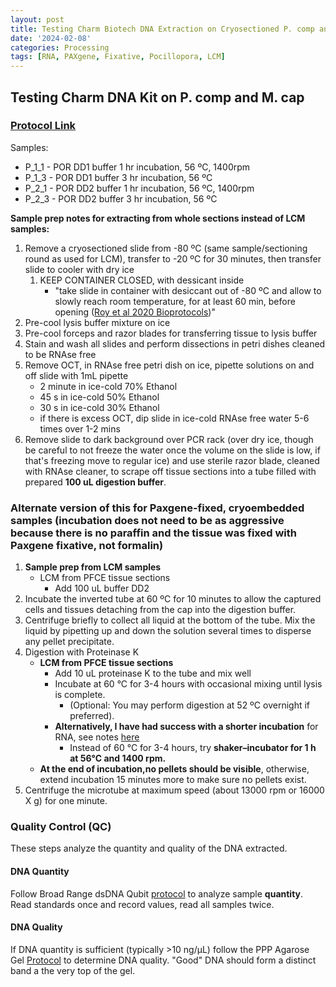 ```yaml
---
layout: post
title: Testing Charm Biotech DNA Extraction on Cryosectioned P. comp and M. cap 
date: '2024-02-08'
categories: Processing
tags: [RNA, PAXgene, Fixative, Pocillopora, LCM]
---
```


## Testing Charm DNA Kit on P. comp and M. cap

### [Protocol Link](https://zdellaert.github.io/ZD_Putnam_Lab_Notebook/Charm-LCM-DNA-Kit-Protocol/)

Samples:
- P_1_1 - POR DD1 buffer 1 hr incubation, 56 ºC, 1400rpm
- P_1_3 - POR DD1 buffer 3 hr incubation, 56 ºC
- P_2_1 - POR DD2 buffer 1 hr incubation, 56 ºC, 1400rpm
- P_2_3 - POR DD2 buffer 3 hr incubation, 56 ºC

**Sample prep notes for extracting from whole sections instead of LCM samples:**

1. Remove a cryosectioned slide from -80 ºC (same sample/sectioning round as used for LCM), transfer to -20 ºC for 30 minutes, then transfer slide to cooler with dry ice
   1. KEEP CONTAINER CLOSED, with dessicant inside
      - "take slide in container with desiccant out of -80 ºC and allow  to slowly reach room temperature, for at least 60 min, before opening ([Roy et al 2020 Bioprotocols](https://github.com/zdellaert/ZD_Putnam_Lab_Notebook/blob/master/protocols/BioProtoc-10-01-3475.pdf))"
2. Pre-cool lysis buffer mixture on ice
3. Pre-cool forceps and razor blades for transferring tissue to lysis buffer
4. Stain and wash all slides and perform dissections in petri dishes cleaned to be RNAse free
5. Remove OCT, in RNAse free petri dish on ice, pipette solutions on and off slide with 1mL pipette
    - 2 minute in ice-cold 70% Ethanol
    - 45 s in ice-cold 50% Ethanol
    - 30 s in ice-cold 30% Ethanol
    - if there is excess OCT, dip slide in ice-cold RNAse free water 5-6 times over 1-2 mins
6. Remove slide to dark background over PCR rack (over dry ice, though be careful to not freeze the water once the volume on the slide is low, if that's freezing move to regular ice) and use sterile razor blade, cleaned with RNAse cleaner, to scrape off tissue sections into a tube filled with prepared **100 uL digestion buffer**.

### Alternate version of this for Paxgene-fixed, cryoembedded samples (incubation does not need to be as aggressive because there is no paraffin and the tissue was fixed with Paxgene fixative, not formalin)

1. **Sample prep from LCM samples**
   - LCM from PFCE tissue sections
     - Add 100 uL buffer DD2
2. Incubate the inverted tube at 60 ºC for 10 minutes to allow the captured cells and tissues detaching from the cap into the digestion buffer.
3. Centrifuge briefly to collect all liquid at the bottom of the tube. Mix the liquid by pipetting up and down the solution several times to disperse any pellet precipitate.
4. Digestion with Proteinase K
   - **LCM from PFCE tissue sections**
     - Add 10 uL proteinase K to the tube and mix well
     - Incubate at 60 °C for 3-4 hours with occasional mixing until lysis is complete.
        -  (Optional: You may perform digestion at 52 ºC overnight if preferred).
      -  **Alternatively, I have had success with a shorter incubation** for RNA, see notes [here](https://zdellaert.github.io/ZD_Putnam_Lab_Notebook/Testing-Charm-LCM-RNA-Kit/)
         -  Instead of 60 °C for 3-4 hours, try **shaker–incubator for 1 h at 56°C and 1400 rpm.**
   - **At the end of incubation,no pellets should be visible**, otherwise, extend incubation 15 minutes more to make sure no pellets exist.
5. Centrifuge the microtube at maximum speed (about 13000 rpm or 16000 X g) for one minute.

### Quality Control (QC)

These steps analyze the quantity and quality of the DNA extracted.

#### DNA Quantity  

Follow Broad Range dsDNA Qubit [protocol](https://zdellaert.github.io/ZD_Putnam_Lab_Notebook/Qubit-Protocol/) to analyze sample **quantity**. Read standards once and record values, read all samples twice.

#### DNA Quality  

If DNA quantity is sufficient (typically >10 ng/µL) follow the PPP Agarose Gel [Protocol](https://zdellaert.github.io/ZD_Putnam_Lab_Notebook/Gel-Protocol/) to determine DNA quality. "Good" DNA should form a distinct band a the very top of the gel.